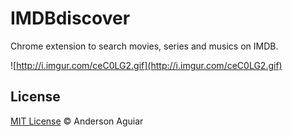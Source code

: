 IMDBdiscover
========

Chrome extension to search movies, series and musics on IMDB.

![http://i.imgur.com/ceC0LG2.gif](http://i.imgur.com/ceC0LG2.gif)

## License

[MIT License](http://mit-license.org/) © Anderson Aguiar
